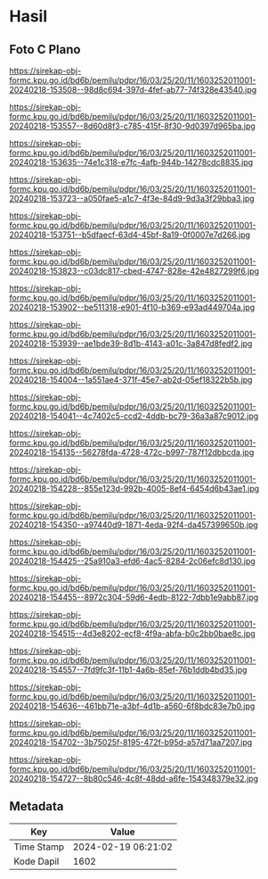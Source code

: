 # Hasil

## Foto C Plano

https://sirekap-obj-formc.kpu.go.id/bd6b/pemilu/pdpr/16/03/25/20/11/1603252011001-20240218-153508--98d8c694-397d-4fef-ab77-74f328e43540.jpg

https://sirekap-obj-formc.kpu.go.id/bd6b/pemilu/pdpr/16/03/25/20/11/1603252011001-20240218-153557--8d60d8f3-c785-415f-8f30-9d0397d965ba.jpg

https://sirekap-obj-formc.kpu.go.id/bd6b/pemilu/pdpr/16/03/25/20/11/1603252011001-20240218-153635--74e1c318-e7fc-4afb-944b-14278cdc8835.jpg

https://sirekap-obj-formc.kpu.go.id/bd6b/pemilu/pdpr/16/03/25/20/11/1603252011001-20240218-153723--a050fae5-a1c7-4f3e-84d9-9d3a3f29bba3.jpg

https://sirekap-obj-formc.kpu.go.id/bd6b/pemilu/pdpr/16/03/25/20/11/1603252011001-20240218-153751--b5dfaecf-63d4-45bf-8a19-0f0007e7d266.jpg

https://sirekap-obj-formc.kpu.go.id/bd6b/pemilu/pdpr/16/03/25/20/11/1603252011001-20240218-153823--c03dc817-cbed-4747-828e-42e4827299f6.jpg

https://sirekap-obj-formc.kpu.go.id/bd6b/pemilu/pdpr/16/03/25/20/11/1603252011001-20240218-153902--be511318-e901-4f10-b369-e93ad449704a.jpg

https://sirekap-obj-formc.kpu.go.id/bd6b/pemilu/pdpr/16/03/25/20/11/1603252011001-20240218-153939--ae1bde39-8d1b-4143-a01c-3a847d8fedf2.jpg

https://sirekap-obj-formc.kpu.go.id/bd6b/pemilu/pdpr/16/03/25/20/11/1603252011001-20240218-154004--1a551ae4-371f-45e7-ab2d-05ef18322b5b.jpg

https://sirekap-obj-formc.kpu.go.id/bd6b/pemilu/pdpr/16/03/25/20/11/1603252011001-20240218-154041--4c7402c5-ccd2-4ddb-bc79-36a3a87c9012.jpg

https://sirekap-obj-formc.kpu.go.id/bd6b/pemilu/pdpr/16/03/25/20/11/1603252011001-20240218-154135--56278fda-4728-472c-b997-787f12dbbcda.jpg

https://sirekap-obj-formc.kpu.go.id/bd6b/pemilu/pdpr/16/03/25/20/11/1603252011001-20240218-154228--855e123d-992b-4005-8ef4-6454d6b43ae1.jpg

https://sirekap-obj-formc.kpu.go.id/bd6b/pemilu/pdpr/16/03/25/20/11/1603252011001-20240218-154350--a97440d9-1871-4eda-92f4-da457399650b.jpg

https://sirekap-obj-formc.kpu.go.id/bd6b/pemilu/pdpr/16/03/25/20/11/1603252011001-20240218-154425--25a910a3-efd6-4ac5-8284-2c06efc8d130.jpg

https://sirekap-obj-formc.kpu.go.id/bd6b/pemilu/pdpr/16/03/25/20/11/1603252011001-20240218-154455--8972c304-59d6-4edb-8122-7dbb1e9abb87.jpg

https://sirekap-obj-formc.kpu.go.id/bd6b/pemilu/pdpr/16/03/25/20/11/1603252011001-20240218-154515--4d3e8202-ecf8-4f9a-abfa-b0c2bb0bae8c.jpg

https://sirekap-obj-formc.kpu.go.id/bd6b/pemilu/pdpr/16/03/25/20/11/1603252011001-20240218-154557--7fd9fc3f-11b1-4a6b-85ef-76b1ddb4bd35.jpg

https://sirekap-obj-formc.kpu.go.id/bd6b/pemilu/pdpr/16/03/25/20/11/1603252011001-20240218-154636--461bb71e-a3bf-4d1b-a560-6f8bdc83e7b0.jpg

https://sirekap-obj-formc.kpu.go.id/bd6b/pemilu/pdpr/16/03/25/20/11/1603252011001-20240218-154702--3b75025f-8195-472f-b95d-a57d71aa7207.jpg

https://sirekap-obj-formc.kpu.go.id/bd6b/pemilu/pdpr/16/03/25/20/11/1603252011001-20240218-154727--8b80c546-4c8f-48dd-a6fe-154348379e32.jpg


## Metadata

| Key        | Value               |
| ---------- | ------------------- |
| Time Stamp | 2024-02-19 06:21:02 |
| Kode Dapil | 1602                |



